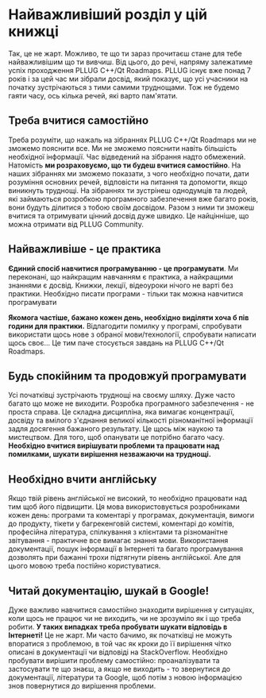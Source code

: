 # Найважливіший розділ у цій книжці

Так, це не жарт. Можливо, те що ти зараз прочитаєш стане для тебе найважливішим що ти вивчиш. Від цього, до речі, напряму залежатиме успіх проходження PLLUG C++/Qt Roadmaps. PLLUG існує вже понад 7 років і за цей час ми зібрали досвід, який показує, що усі учасники на початку зустрічаються з тими самими труднощами. Тож не будемо гаяти часу, ось кілька речей, які варто пам'ятати.

## Треба вчитися самостійно
Треба розуміти, що нажаль на зібраннях PLLUG C++/Qt Roadmaps ми не зможемо пояснити все. Ми не зможемо пояснити навіть більшість необхідної інформації. Час відведений на зібрання надто обмежений. Натомість **ми розраховуємо, що ти будеш вчитися самостійно**. На наших зібраннях ми зможемо показати, з чого необхідно почати, дати розуміння основних речей, відповісти на питання та допомогти, якщо виникнуть труднощі. На зібраннях ти зустрінеш однодумців та людей, які займаються розробкою програмного забезпечення вже багато років, вони будуть ділитися з тобою своїм досвідом. Разом з ними ти зможеш вчитися та отримувати цінний досвід дуже швидко. Це найцінніше, що можна отримати від PLLUG Community.

## Найважливіше - це практика
**Єдиний спосіб навчитися програмуванню - це програмувати**. Ми переконані, що найкращим навчанням є практика, a найкращими знаннями є досвід. Книжки, лекції, відеоуроки нічого не варті без практики.  Необхідно писати програми - тільки так можна навчитися програмувати

**Якомога частіше, бажано кожен день, необхідно виділяти хоча б пів години для практики.** Відлагодити помилку у програмі, спробувати використати щось нове з обраної мови/технології, спробувати написати щось своє... Це тим паче стосується завдань на PLLUG C++/Qt Roadmaps.  

## Будь спокійним та продовжуй програмувати
Усі початківці зустрічають труднощі на своєму шляху. Дуже часто багато що може не виходити. Розробка програмного забезпечення - не проста справа. Це складна дисципліна, яка вимагає концентрації, досвіду та вмілого з'єднання великої кількості різноманітної інформації задля досягення бажаного результату. Це щось між наукою та мистецтвом. Для того, щоб опанувати це потрібно багато часу. **Необхідно вчитися вирішувати проблеми та працювати над помилками, шукати вирішення незважаючи на труднощі.**

## Необхідно вчити англійську
Якщо твій рівень англійської не високий, то необхідно працювати над тим щоб його підвищити. Ця мова використовується розробниками кожен день: програми та коментарі у програмах, документація, вимоги до продукту, тікети у багрекенговій системі, коментарі до комітів, професійна література, спілкування з клієнтами та різноманітне звітування - практичне все вимагає знання мови. Використання документації, пошук інформації в Інтернеті та багато програмування дозволять при бажанні трохи підтягнути рівень англійської. Але для цього мовою треба постійно користуватися.

## Читай документацію, шукай в Google!
Дуже важливо навчитися самостійно знаходити вирішення у ситуаціях, коли щось не працює чи не виходить, чи не зрозуміло як і що треба робити. **У таких випадках треба пробувати шукати відповідь в Інтернеті!** Це не жарт. Ми часто бачимо, як початківці не можуть впоратися з проблемою, в той час як кроки до її вирішення чітко описані в документації чи відповіді на StackOverflow. Необхідно пробувати вирішити проблему самостійно: проаналізувати та застосувати те що знаєш, а якщо не виходить - то звернутися до документації, літератури та Google, щоб потім з новою інформацією знов повернутися до вирішення проблеми.








